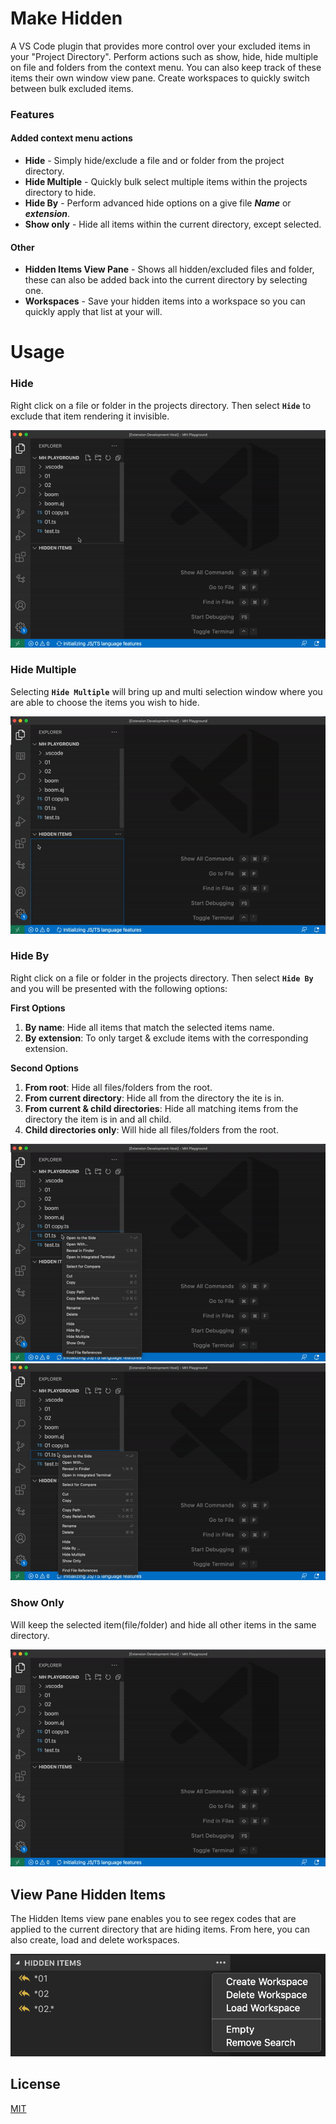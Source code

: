 # Make Hidden

A VS Code plugin that provides more control over your excluded items in your "Project Directory". Perform actions such as show, hide, hide multiple on file and folders from the context menu. You can also keep track of these items their own window view pane. Create workspaces to quickly switch between bulk excluded items.

### Features

#### Added context menu actions

- **Hide** - Simply hide/exclude a file and or folder from the project directory.
- **Hide Multiple** - Quickly bulk select multiple items within the projects directory to hide.
- **Hide By** - Perform advanced hide options on a give file **_Name_** or **_extension_**.
- **Show only** - Hide all items within the current directory, except selected.

#### Other

- **Hidden Items View Pane** - Shows all hidden/excluded files and folder, these can also be added back into the current directory by selecting one.
- **Workspaces** - Save your hidden items into a workspace so you can quickly apply that list at your will.

# Usage

### Hide

Right click on a file or folder in the projects directory. Then select **`Hide`** to exclude that item rendering it invisible.

![Preview](resources/showcase-hide.gif)

### Hide Multiple

Selecting **`Hide Multiple`** will bring up and multi selection window where you are able to choose the items you wish to hide.

![Preview](resources/showcase-hide-multiple.gif)

### Hide By

Right click on a file or folder in the projects directory. Then select **`Hide By`** and you will be presented with the following options:

**First Options**

1. **By name**: Hide all items that match the selected items name.
2. **By extension**: To only target & exclude items with the corresponding extension.

**Second Options**

1. **From root**: Hide all files/folders from the root.
2. **From current directory**: Hide all from the directory the ite is in.
3. **From current & child directories**: Hide all matching items from the directory the item is in and all child.
4. **Child directories only**: Will hide all files/folders from the root.

![Preview](resources/showcase-hide-by-name.gif)
![Preview](resources/showcase-hide-by-extension.gif)

### Show Only

Will keep the selected item(file/folder) and hide all other items in the same directory.

![Preview](resources/showcase-showOnly.gif)

## View Pane Hidden Items

The Hidden Items view pane enables you to see regex codes that are applied to the current directory that are hiding items. From here, you can also create, load and delete workspaces.

![Preview](resources/showcase-viewPane-hiddenItems.png)

## License

[MIT](LICENSE.md)
